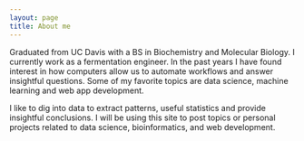 ```yaml
---
layout: page
title: About me
---
```



<p>Graduated from UC Davis with a BS in Biochemistry and Molecular Biology. I currently work as a fermentation engineer. 
In the past years I have found interest in how computers allow us to automate workflows and answer insightful questions.
Some of my favorite topics are data science, machine learning and web app development. </p>
<p> I like to dig into data to extract patterns, useful statistics and provide insightful conclusions.
 I will be using this site to post topics or personal projects related to data science, bioinformatics, and web development. </p>

